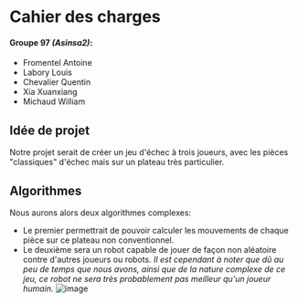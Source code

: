 # Cahier des charges

#### Groupe 97 *(Asinsa2)*: 
- Fromentel Antoine
- Labory Louis
- Chevalier Quentin
- Xia Xuanxiang
- Michaud William

## Idée de projet
Notre projet serait de créer un jeu d'échec à trois joueurs, avec les pièces "classiques" d'échec mais sur un plateau très particulier.

## Algorithmes
Nous aurons alors deux algorithmes complexes:
- Le premier permettrait de pouvoir calculer les mouvements de chaque pièce sur ce plateau non conventionnel.
- Le deuxième sera un robot capable de jouer de façon non aléatoire contre d'autres joueurs ou robots.
*Il est cependant à noter que dû au peu de temps que nous avons, ainsi que de la nature complexe de ce jeu, ce robot ne sera très probablement pas meilleur qu'un joueur humain.*
![image](https://github.com/WiredMind2/Chess2/assets/165660909/1de57228-794a-4b31-b20e-560683bb3048)
